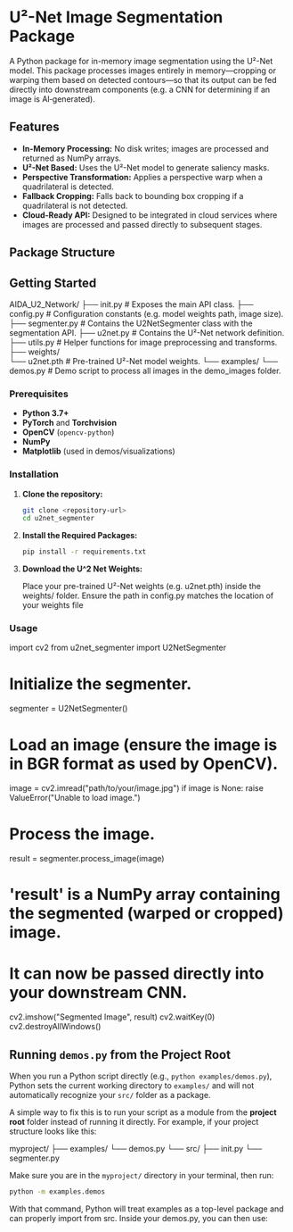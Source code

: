 # U²-Net Image Segmentation Package

A Python package for in-memory image segmentation using the U²-Net model. This package processes images entirely in memory—cropping or warping them based on detected contours—so that its output can be fed directly into downstream components (e.g. a CNN for determining if an image is AI‑generated).

## Features

- **In-Memory Processing:** No disk writes; images are processed and returned as NumPy arrays.
- **U²-Net Based:** Uses the U²-Net model to generate saliency masks.
- **Perspective Transformation:** Applies a perspective warp when a quadrilateral is detected.
- **Fallback Cropping:** Falls back to bounding box cropping if a quadrilateral is not detected.
- **Cloud-Ready API:** Designed to be integrated in cloud services where images are processed and passed directly to subsequent stages.

## Package Structure


## Getting Started

AIDA_U2_Network/ 
├── init.py # Exposes the main API class. 
├── config.py # Configuration constants (e.g. model weights path, image size). 
├── segmenter.py # Contains the U2NetSegmenter class with the segmentation API. 
├── u2net.py # Contains the U²-Net network definition. 
├── utils.py # Helper functions for image preprocessing and transforms. 
├── weights/  
    └── u2net.pth # Pre-trained U²-Net model weights. 
└── examples/
    └── demos.py # Demo script to process all images in the demo_images folder.



### Prerequisites

- **Python 3.7+**
- **PyTorch** and **Torchvision**
- **OpenCV** (`opencv-python`)
- **NumPy**
- **Matplotlib** (used in demos/visualizations)

### Installation

1. **Clone the repository:**

   ```bash
   git clone <repository-url>
   cd u2net_segmenter

2. **Install the Required Packages:**
    ```bash
    pip install -r requirements.txt

3. **Download the U^2 Net Weights:**

    Place your pre-trained U²-Net weights (e.g. u2net.pth) inside the weights/ folder. Ensure the path in config.py matches the location of your weights file

### Usage

import cv2
from u2net_segmenter import U2NetSegmenter

# Initialize the segmenter.
segmenter = U2NetSegmenter()

# Load an image (ensure the image is in BGR format as used by OpenCV).
image = cv2.imread("path/to/your/image.jpg")
if image is None:
    raise ValueError("Unable to load image.")

# Process the image.
result = segmenter.process_image(image)

# 'result' is a NumPy array containing the segmented (warped or cropped) image.
# It can now be passed directly into your downstream CNN.
cv2.imshow("Segmented Image", result)
cv2.waitKey(0)
cv2.destroyAllWindows()


## Running `demos.py` from the Project Root

When you run a Python script directly (e.g., `python examples/demos.py`), Python sets the current working directory to `examples/` and will not automatically recognize your `src/` folder as a package.

A simple way to fix this is to run your script as a module from the **project root** folder instead of running it directly. For example, if your project structure looks like this:

myproject/ 
    ├── examples/ 
        └── demos.py 
    └── src/ 
        ├── init.py 
        └── segmenter.py


Make sure you are in the `myproject/` directory in your terminal, then run:

```bash
python -m examples.demos
```

With that command, Python will treat examples as a top-level package and can properly import from src. Inside your demos.py, you can then use: